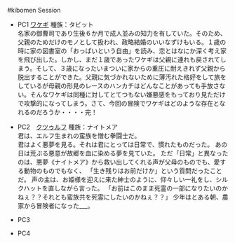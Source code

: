 #kibomen Session  
- PC1 [ワケギ](http://charasheet.vampire-blood.net/1096820) 種族：タビット  
名家の御曹司であり生後６か月で成人並みの知力を有していた。そのため、父親のためだけのモノとして扱われ、政略結婚のいいなずけもいる。１歳の時に家の図書室の「おっぱいという自由」を読み、恋とはなにか深く考え家を飛び出した。しかし、まだ１歳であったワケギは父親に連れも戻されてしまう。そして、３歳になったいまついに家からの重圧に耐えきれず父親から脱出することができた。父親に気づかれないために薄汚れた格好をして旅をしているが母親の形見のレースのハンカチはどんなことがあっても手放さない。そんなワケギは同種に対してとてつもない嫌悪感をもっており見ただけで攻撃的になってしまう。さて、今回の冒険でワケギはどのような存在となれるのだろうか・・・・完！
- PC2　[クツゥルフ](https://chouseisan.com/s?h=3c7ecaac6e5c455c9c3f7ea2dd9b298d) 種族：ナイトメア  
君は、エルフ生まれの蛮族を憎む拳闘士だ。  
君はよく悪夢を見る。それは君にとっては日常で、慣れたものだった。
あの日は荒ぶる悪意が故郷を血に染める夢を見ていた。
ただ「日常」と異なったのは、悪夢《ナイトメア》から救い出してくれる声が父母のものでも、愛する動物のものでもなく、
「生き残りはお前だけか」という質問だったことだ。
声の主は、お姫様を迎えに来た紳士のように、仰々しい一礼をし、シルクハットを直しながら言った。
「お前はこのまま死霊の一部になりたいのかねぇ？？それとも蛮族共を死霊にしたいのかねぇ？？」
少年はとある朝、農家から冒険者になった___。

- PC3
- PC4
